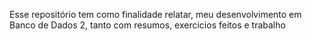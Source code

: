 Esse repositório tem como finalidade relatar, meu desenvolvimento em Banco de Dados 2, tanto com resumos, exercicios feitos e trabalho
